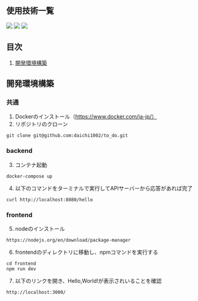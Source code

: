 <div id="top"></div>

## 使用技術一覧

<!-- シールド一覧 -->
<!-- 該当するプロジェクトの中から任意のものを選ぶ-->
<p style="display: inline">
  <!-- フロントエンドのフレームワーク一覧 -->
  <img src="https://img.shields.io/badge/-Next.js-000000.svg?logo=next.js&style=for-the-badge">
  <img src="https://img.shields.io/badge/-TailwindCSS-000000.svg?logo=tailwindcss&style=for-the-badge">
  <img src="https://img.shields.io/badge/-React-20232A?style=for-the-badge&logo=react&logoColor=61DAFB">
  <!-- バックエンドのフレームワーク一覧 -->
</p>

## 目次

1. [開発環境構築](#開発環境構築)

## 開発環境構築

### 共通
1. Dockerのインストール（https://www.docker.com/ja-jp/）
2. リポジトリのクローン
```
git clone git@github.com:daichi1002/to_do.git
```

### backend
3. コンテナ起動
```
docker-compose up
```
4. 以下のコマンドをターミナルで実行してAPIサーバーから応答があれば完了
```
curl http://localhost:8080/hello
```

### frontend
5. nodeのインストール
```
https://nodejs.org/en/download/package-manager
```

6. frontendのディレクトリに移動し、npmコマンドを実行する
```
cd frontend
npm run dev
```

7. 以下のリンクを開き、Hello,World!が表示されいることを確認
```
http://localhost:3000/
```